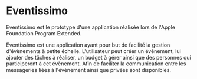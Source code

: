 # Eventissimo

Eventissimo est le prototype d'une application réalisée lors de l'Apple Foundation Program Extended.

Eventissimo est une application ayant pour but de facilité la gestion d'évènements à petite échelle. L'utilisateur peut créer un évènement, lui ajouter des tâches à réaliser, un budget à gérer ainsi que des personnes qui participeront à cet évènement. Afin de faciliter la communication entre les messageries liées à l'évènement ainsi que privées sont disponibles.
